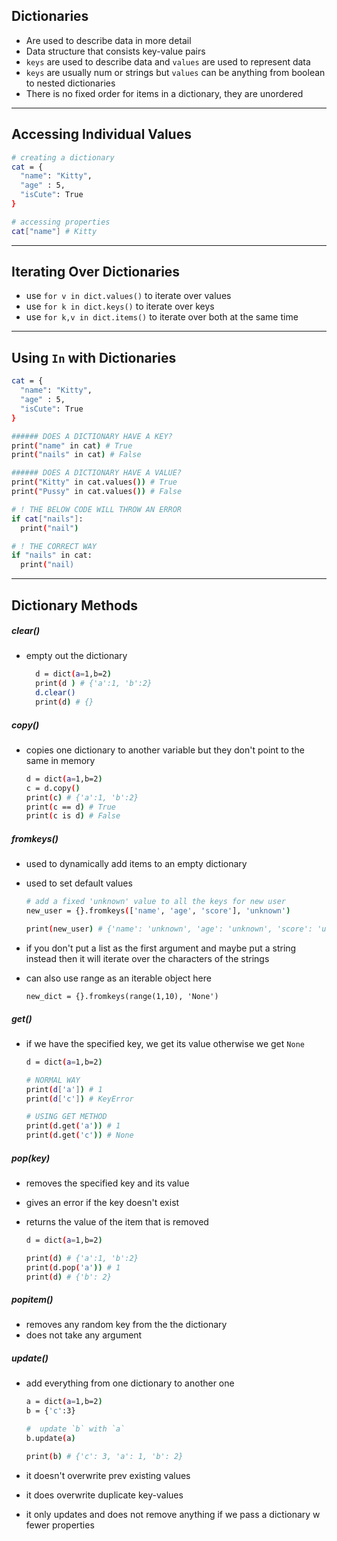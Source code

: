 ## Dictionaries

- Are used to describe data in more detail
- Data structure that consists key-value pairs
- `keys` are used to describe data and `values` are used to represent data
- `keys` are usually num or strings but `values` can be anything from boolean to nested dictionaries
- There is no fixed order for items in a dictionary, they are unordered

---

## Accessing Individual Values

```bash
# creating a dictionary
cat = {
  "name": "Kitty",
  "age" : 5,
  "isCute": True
}

# accessing properties
cat["name"] # Kitty
```

---

## Iterating Over Dictionaries

- use `for v in dict.values()` to iterate over values
- use `for k in dict.keys()` to iterate over keys
- use `for k,v in dict.items()` to iterate over both at the same time

---

## Using `In` with Dictionaries

```bash
cat = {
  "name": "Kitty",
  "age" : 5,
  "isCute": True
}

###### DOES A DICTIONARY HAVE A KEY?
print("name" in cat) # True
print("nails" in cat) # False

###### DOES A DICTIONARY HAVE A VALUE?
print("Kitty" in cat.values()) # True
print("Pussy" in cat.values()) # False

# ! THE BELOW CODE WILL THROW AN ERROR
if cat["nails"]:
  print("nail")

# ! THE CORRECT WAY
if "nails" in cat:
  print("nail)
```

---

## Dictionary Methods

##### clear()

- empty out the dictionary

  ```bash
    d = dict(a=1,b=2)
    print(d ) # {'a':1, 'b':2}
    d.clear()
    print(d) # {}
  ```

##### copy()

- copies one dictionary to another variable but they don't point to the same in memory

  ```bash
  d = dict(a=1,b=2)
  c = d.copy()
  print(c) # {'a':1, 'b':2}
  print(c == d) # True
  print(c is d) # False
  ```

##### fromkeys()

- used to dynamically add items to an empty dictionary
- used to set default values

  ```bash
  # add a fixed 'unknown' value to all the keys for new user
  new_user = {}.fromkeys(['name', 'age', 'score'], 'unknown')

  print(new_user) # {'name': 'unknown', 'age': 'unknown', 'score': 'unknown'}
  ```

- if you don't put a list as the first argument and maybe put a string instead then it will iterate over the characters of the strings

- can also use range as an iterable object here
  ```
  new_dict = {}.fromkeys(range(1,10), 'None')
  ```

##### get()

- if we have the specified key, we get its value otherwise we get `None`

  ```bash
  d = dict(a=1,b=2)

  # NORMAL WAY
  print(d['a']) # 1
  print(d['c']) # KeyError

  # USING GET METHOD
  print(d.get('a')) # 1
  print(d.get('c')) # None
  ```

##### pop(key)

- removes the specified key and its value
- gives an error if the key doesn't exist
- returns the value of the item that is removed

  ```bash
  d = dict(a=1,b=2)

  print(d) # {'a':1, 'b':2}
  print(d.pop('a')) # 1
  print(d) # {'b': 2}
  ```

##### popitem()

- removes any random key from the the dictionary
- does not take any argument

##### update()

- add everything from one dictionary to another one

  ```bash
  a = dict(a=1,b=2)
  b = {'c':3}

  #  update `b` with `a`
  b.update(a)

  print(b) # {'c': 3, 'a': 1, 'b': 2}
  ```

- it doesn't overwrite prev existing values
- it does overwrite duplicate key-values
- it only updates and does not remove anything if we pass a dictionary w fewer properties
